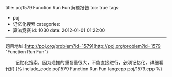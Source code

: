 title: poj1579 Function Run Fun 解题报告
toc: true
tags:
  - poj
  - 记忆化搜索
categories:
  - 算法竞赛
id: 1030
date: 2012-01-01 01:22:00
---

题目地址:[http://poj.org/problem?id=1579](http://poj.org/problem?id=1579 "Function Run Fun")

&nbsp;&nbsp;&nbsp;&nbsp;&nbsp;&nbsp;&nbsp;&nbsp;记忆化搜索，因为递推的重复量很大，不能直接进行，必须记忆化，详细看代码
{% include_code poj1579 Function Run Fun lang:cpp poj/1579.cpp %}